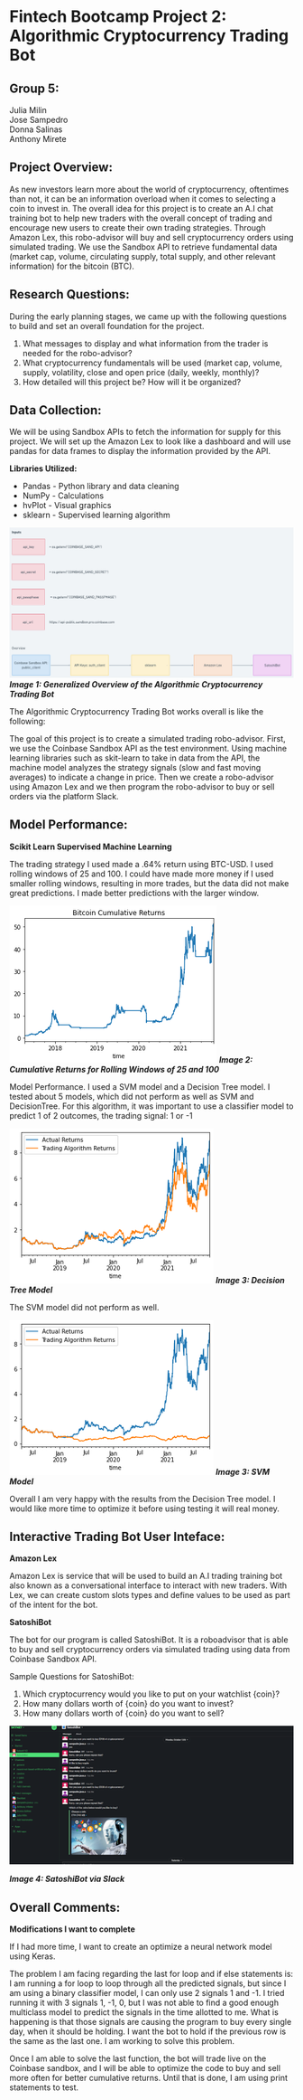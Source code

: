 # Fintech Bootcamp Project 2: Algorithmic Cryptocurrency Trading Bot

## **Group 5:**

Julia Milin<br/>
Jose Sampedro<br/>
Donna Salinas<br/>
Anthony Mirete<br/>

## **Project Overview:**

As new investors learn more about the world of cryptocurrency, oftentimes than not, it can be an information overload when it comes to selecting a coin to invest in. The overall idea for this project is to create an A.I chat training bot to help new traders with the overall concept of trading and encourage new users to create their own trading strategies. Through Amazon Lex, this robo-advisor will buy and sell cryptocurrency orders using simulated trading. We use the Sandbox API to retrieve fundamental data (market cap, volume, circulating supply, total supply, and other relevant information) for the bitcoin (BTC). 

## **Research Questions:**

During the early planning stages, we came up with the following questions to build and set an overall foundation for the project. 

1. What messages to display and what information from the trader is needed for the robo-advisor?
2. What cryptocurrency fundamentals will be used (market cap, volume, supply, volatility, close and open price (daily, weekly, monthly)?
3. How detailed will this project be? How will it be organized? 

## **Data Collection:**

We will be using Sandbox APIs to fetch the information for supply for this project. We will set up the Amazon Lex to look like a dashboard and will use pandas for data frames to display the information provided by the API. 

**Libraries Utilized:**

- Pandas - Python library and data cleaning
- NumPy - Calculations
- hvPlot - Visual graphics
- sklearn - Supervised learning algorithm 

![](Project2Images/OverviewProject2.png)
***Image 1: Generalized Overview of the Algorithmic Cryptocurrency Trading Bot***

The Algorithmic Cryptocurrency Trading Bot works overall is like the following:

The goal of this project is to create a simulated trading robo-advisor. First, we use the Coinbase Sandbox API as the test environment. Using machine learning libraries such as skit-learn to take in data from the API, the machine model analyzes the strategy signals (slow and fast moving averages) to indicate a change in price. Then we create a robo-advisor using Amazon Lex and we then program the robo-advisor to buy or sell orders via the platform Slack.

## **Model Performance:**

**Scikit Learn Supervised Machine Learning**

The trading strategy I used made a .64% return using BTC-USD.  I used rolling windows of 25 and 100.  I could have made more money if I used smaller rolling windows, resulting in more trades, but the data did not make great predictions.  I made better predictions with the larger window.

![alt text](https://github.com/IJASI/Team-5---Project/blob/main/cumulatin_returns.png)
***Image 2: Cumulative Returns for Rolling Windows of 25 and 100***

Model Performance.  I used a SVM model and a Decision Tree model.  I tested about 5 models, which did not perform as well as SVM and DecisionTree. For this algorithm, it was important to use a classifier model to predict 1 of 2 outcomes, the trading signal: 1 or -1


![alt text](https://github.com/IJASI/Team-5---Project/blob/main/decisiontree.png)
***Image 3: Decision Tree Model***


The SVM model did not perform as well.

![alt text](https://github.com/IJASI/Team-5---Project/blob/main/svm_model.png)
***Image 3: SVM Model***

Overall I am very happy with the results from the Decision Tree model.  I would like more time to optimize it before using testing it will real money.

## **Interactive Trading Bot User Inteface:**

**Amazon Lex**

Amazon Lex is service that will be used to build an A.I trading training bot also known as a conversational interface to interact with new traders. With Lex, we can create custom slots types and define values to be used as part of the intent for the bot.

**SatoshiBot**

The bot for our program is called SatoshiBot. It is a roboadvisor that is able to buy and sell cryptocurrency orders via simulated trading using data from Coinbase Sandbox API.

Sample Questions for SatoshiBot:

1. Which cryptocurrency would you like to put on your watchlist {coin}?
2. How many dollars worth of {coin} do you want to invest?
3. How many dollars worth of {coin} do you want to sell?

![](Project2Images/SatoshiBoi.png)

***Image 4: SatoshiBot via Slack***

## **Overall Comments:**

**Modifications I want to complete**

If I had more time, I want to create an optimize a neural network model using Keras.  

The problem I am facing regarding the last for loop and if else statements is:  I am running a for loop to loop through all the predicted signals, but since I am using a binary classifier model, I can only use 2 signals 1 and -1.  I tried running it with 3 signals 1, -1, 0, but I was not able to find a good enough multiclass model to predict the signals in the time allotted to me.  What is happening is that those signals are causing the program to buy every single day, when it should be holding.  I want the bot to hold if the previous row is the same as the last one.  I am working to solve this problem.

Once I am able to solve the last function, the bot will trade live on the Coinbase sandbox, and I will be able to optimize the code to buy and sell more often for better cumulative returns.  Until that is done, I am using print statements to test.

